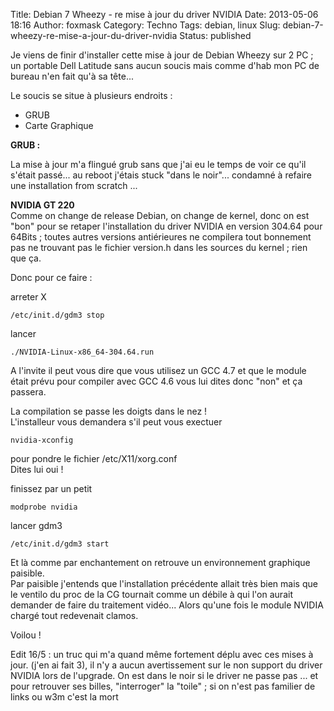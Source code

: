 Title: Debian 7 Wheezy - re mise à jour du driver NVIDIA
Date: 2013-05-06 18:16
Author: foxmask
Category: Techno
Tags: debian, linux
Slug: debian-7-wheezy-re-mise-a-jour-du-driver-nvidia
Status: published

Je viens de finir d'installer cette mise à jour de Debian Wheezy sur 2
PC ; un portable Dell Latitude sans aucun soucis mais comme d'hab mon PC
de bureau n'en fait qu'à sa tête...

Le soucis se situe à plusieurs endroits :

-   GRUB
-   Carte Graphique

**GRUB :**

La mise à jour m'a flingué grub sans que j'ai eu le temps de voir ce
qu'il s'était passé... au reboot j'étais stuck "dans le noir"...
condamné à refaire une installation from scratch ...

**NVIDIA GT 220**  
Comme on change de release Debian, on change de kernel, donc on est
"bon" pour se retaper l'installation du driver NVIDIA en version 304.64
pour 64Bits ; toutes autres versions antiérieures ne compilera tout
bonnement pas ne trouvant pas le fichier version.h dans les sources du
kernel ; rien que ça.

Donc pour ce faire :

arreter X

    /etc/init.d/gdm3 stop

lancer

    ./NVIDIA-Linux-x86_64-304.64.run

A l'invite il peut vous dire que vous utilisez un GCC 4.7 et que le
module était prévu pour compiler avec GCC 4.6 vous lui dites donc "non"
et ça passera.

La compilation se passe les doigts dans le nez !  
L'installeur vous demandera s'il peut vous exectuer

    nvidia-xconfig

pour pondre le fichier /etc/X11/xorg.conf  
Dites lui oui !

finissez par un petit

    modprobe nvidia

lancer gdm3

    /etc/init.d/gdm3 start

Et là comme par enchantement on retrouve un environnement graphique
paisible.  
Par paisible j'entends que l'installation précédente allait très bien
mais que le ventilo du proc de la CG tournait comme un débile à qui l'on
aurait demander de faire du traitement vidéo... Alors qu'une fois le
module NVIDIA chargé tout redevenait clamos.

Voilou !

Edit 16/5 : un truc qui m'a quand même fortement déplu avec ces mises à
jour. (j'en ai fait 3), il n'y a aucun avertissement sur le non support
du driver NVIDIA lors de l'upgrade. On est dans le noir si le driver ne
passe pas ... et pour retrouver ses billes, "interroger" la "toile" ; si
on n'est pas familier de links ou w3m c'est la mort

